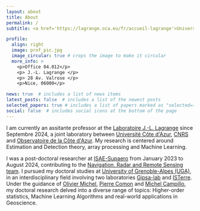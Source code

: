 ```yaml
---
layout: about
title: About
permalink: /
subtitle: <a href='https://lagrange.oca.eu/fr/accueil-lagrange'>University Côte d'Azur, J.-L. Lagrange</a>.

profile:
  align: right
  image: prof_pic.jpg
  image_circular: true # crops the image to make it circular
  more_info: >
    <p>Office 04.012</p>
    <p> J.-L. Lagrange </p>
    <p> 28 Av. Valrose </p>
    <p>Nice, 06000</p>

news: true  # includes a list of news items
latest_posts: false  # includes a list of the newest posts
selected_papers: true # includes a list of papers marked as "selected={true}"
social: false  # includes social icons at the bottom of the page
---
```

I am currently an assitante professor at the [Laboratoire J.-L. Lagrange](https://lagrange.oca.eu/fr/accueil-lagrange) since Septembre 2024, a joint laboratory between [Université Côte d'Azur](https://univ-cotedazur.fr), [CNRS](https://www.cnrs.fr/fr) and [Observatoire de la Côte d'Azur](https://www.oca.eu/fr/). My research is centered around Estimation and Detection theory, array processing and Machine Learning. 

I was a post-doctoral researcher at [ISAE-Supaero](https://www.isae-supaero.fr/fr/) from January 2023 to August 2024, contributing to the [Navigation, Radar and Remote Sensing team](https://www.isae-supaero.fr/fr/recherche/departements/departement-electronique-optronique-et-signal-deos/groupe-de-recherche-navigation/groupe-de-recherche-navir%C2%B2es/). I pursued my doctoral studies at [University of Grenoble-Alpes (UGA)](https://www.univ-grenoble-alpes.fr/), in an interdisciplinary field involving two laboratories [Gipsa-lab](https://www.gipsa-lab.grenoble-inp.fr/) and [ISTerre](https://www.isterre.fr/). Under the guidance of [Olivier Michel](https://www.gipsa-lab.grenoble-inp.fr/user/olivier.michel), [Pierre Comon](https://www.gipsa-lab.grenoble-inp.fr/~pierre.comon/) and [Michel Campillo](https://www.isterre.fr/annuaire/pages-web-du-personnel/michel-campillo/), my doctoral research delved into a diverse range of topics: Higher-order statistics, Machine Learning Algorithms and real-world applications in Geoscience.
